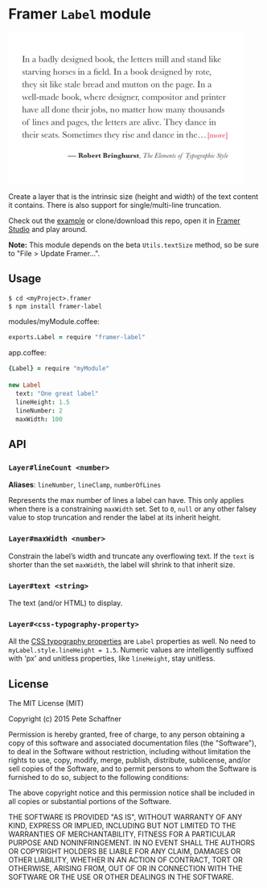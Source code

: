 
# Framer `Label` module

<img src="screenshot.png" width="470">

Create a layer that is the intrinsic size (height and width) of the text content
it contains. There is also support for single/multi-line truncation.

Check out the [example](http://share.framerjs.com/b3454zg73uqs/) or
clone/download this repo, open it in [Framer Studio](http://framerjs.com/)
and play around.

**Note:** This module depends on the beta `Utils.textSize` method, so be sure to
"File > Update Framer&hellip;".

## Usage
```shell
$ cd <myProject>.framer
$ npm install framer-label
```

modules/myModule.coffee:
```coffeescript
exports.Label = require "framer-label"
```

app.coffee:
```coffeescript
{Label} = require "myModule"

new Label
  text: "One great label"
  lineHeight: 1.5
  lineNumber: 2
  maxWidth: 100
```

## API

### `Layer#lineCount <number>`
**Aliases**: `lineNumber`, `lineClamp`, `numberOfLines`

Represents the max number of lines a label can have. This only applies when
there is a constraining `maxWidth` set. Set to `0`, `null` or any other falsey
value to stop truncation and render the label at its inherit height.

### `Layer#maxWidth <number>`
Constrain the label’s width and truncate any overflowing text. If the `text` is
shorter than the set `maxWidth`, the label will shrink to that inherit
size.

### `Layer#text <string>`
The text (and/or HTML) to display.

### `Layer#<css-typography-property>`
All the [CSS typography properties][CSS props] are `Label` properties as well.
No need to `myLabel.style.lineHeight = 1.5`. Numeric values are intelligently
suffixed with 'px' and unitless properties, like `lineHeight`, stay unitless.

## License
The MIT License (MIT)

Copyright (c) 2015 Pete Schaffner

Permission is hereby granted, free of charge, to any person obtaining a copy
of this software and associated documentation files (the "Software"), to deal
in the Software without restriction, including without limitation the rights
to use, copy, modify, merge, publish, distribute, sublicense, and/or sell
copies of the Software, and to permit persons to whom the Software is
furnished to do so, subject to the following conditions:

The above copyright notice and this permission notice shall be included in all
copies or substantial portions of the Software.

THE SOFTWARE IS PROVIDED "AS IS", WITHOUT WARRANTY OF ANY KIND, EXPRESS OR
IMPLIED, INCLUDING BUT NOT LIMITED TO THE WARRANTIES OF MERCHANTABILITY,
FITNESS FOR A PARTICULAR PURPOSE AND NONINFRINGEMENT. IN NO EVENT SHALL THE
AUTHORS OR COPYRIGHT HOLDERS BE LIABLE FOR ANY CLAIM, DAMAGES OR OTHER
LIABILITY, WHETHER IN AN ACTION OF CONTRACT, TORT OR OTHERWISE, ARISING FROM,
OUT OF OR IN CONNECTION WITH THE SOFTWARE OR THE USE OR OTHER DEALINGS IN THE
SOFTWARE.

[CSS props]: https://developer.mozilla.org/en-US/docs/Web/CSS/Reference
